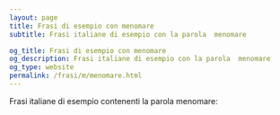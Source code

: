 ```yaml
---
layout: page
title: Frasi di esempio con menomare 
subtitle: Frasi italiane di esempio con la parola  menomare

og_title: Frasi di esempio con menomare 
og_description: Frasi italiane di esempio con la parola  menomare
og_type: website
permalink: /frasi/m/menomare.html
---
```


Frasi italiane di esempio contenenti la parola menomare:


